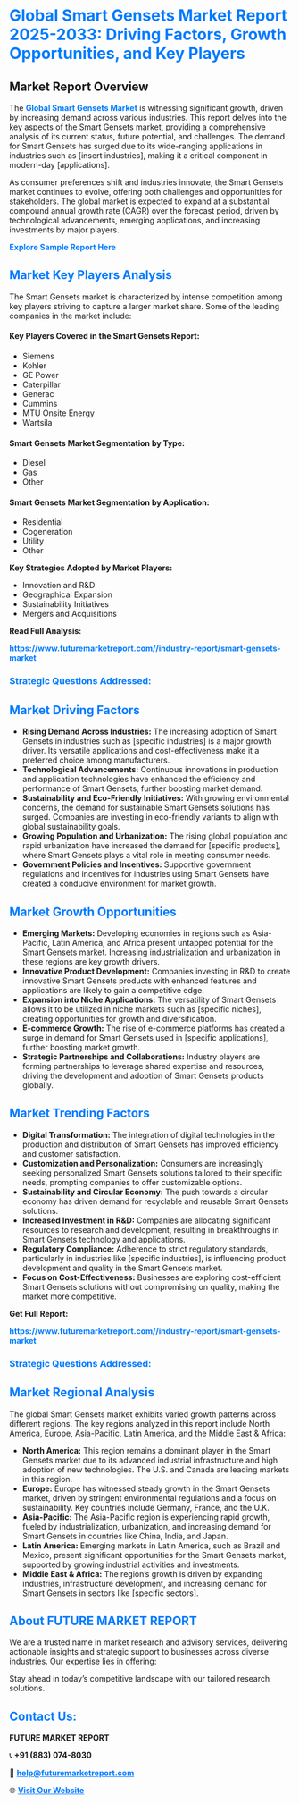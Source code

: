 <h1 style="color: #007BFF;">Global Smart Gensets Market Report 2025-2033: Driving Factors, Growth Opportunities, and Key Players</h1>

<section id="overview">
<h2>Market Report Overview</h2>
<p>The <a href="https://www.futuremarketreport.com//industry-report/smart-gensets-market" style="color: #007BFF; text-decoration: none;"><strong>Global Smart Gensets Market</strong></a> is witnessing significant growth, driven by increasing demand across various industries. This report delves into the key aspects of the Smart Gensets market, providing a comprehensive analysis of its current status, future potential, and challenges. The demand for Smart Gensets has surged due to its wide-ranging applications in industries such as [insert industries], making it a critical component in modern-day [applications].</p>
<p>As consumer preferences shift and industries innovate, the Smart Gensets market continues to evolve, offering both challenges and opportunities for stakeholders. The global market is expected to expand at a substantial compound annual growth rate (CAGR) over the forecast period, driven by technological advancements, emerging applications, and increasing investments by major players.</p>
</section>

<section id="overview">
<p><a href="https://www.futuremarketreport.com//request-sample/reportId=90088" style="color: #007BFF; text-decoration: none;"><strong>Explore Sample Report Here</strong></a></p>
</section>

<section id="key-players">
<h2 style="color: #007BFF;">Market Key Players Analysis</h2>
<p>The Smart Gensets market is characterized by intense competition among key players striving to capture a larger market share. Some of the leading companies in the market include:</p>
<h4>Key Players Covered in the Smart Gensets Report:</h4>
<ul><li>Siemens</li><li>Kohler</li><li>GE Power</li><li>Caterpillar</li><li>Generac</li><li>Cummins</li><li>MTU Onsite Energy</li><li>Wartsila</li></ul>
<h4>Smart Gensets Market Segmentation by Type:</h4>
<ul><li>Diesel</li><li>Gas</li><li>Other</li></ul>

<h4>Smart Gensets Market Segmentation by Application:</h4>
<ul><li>Residential</li><li>Cogeneration</li><li>Utility</li><li>Other</li></ul>
<p><strong>Key Strategies Adopted by Market Players:</strong></p>
<ul>
<li>Innovation and R&D</li>
<li>Geographical Expansion</li>
<li>Sustainability Initiatives</li>
<li>Mergers and Acquisitions</li>
</ul>
</section>

<section>
<p><strong>Read Full Analysis: </strong></p><a href="https://www.futuremarketreport.com//industry-report/smart-gensets-market" style="color: #007BFF; text-decoration: none;"><strong>https://www.futuremarketreport.com//industry-report/smart-gensets-market</strong></a>
<h3 style="color: #007BFF;">Strategic Questions Addressed:</h3>
</section>

<section id="driving-factors">
<h2 style="color: #007BFF;">Market Driving Factors</h2>
<ul>
<li><strong>Rising Demand Across Industries:</strong> The increasing adoption of Smart Gensets in industries such as [specific industries] is a major growth driver. Its versatile applications and cost-effectiveness make it a preferred choice among manufacturers.</li>
<li><strong>Technological Advancements:</strong> Continuous innovations in production and application technologies have enhanced the efficiency and performance of Smart Gensets, further boosting market demand.</li>
<li><strong>Sustainability and Eco-Friendly Initiatives:</strong> With growing environmental concerns, the demand for sustainable Smart Gensets solutions has surged. Companies are investing in eco-friendly variants to align with global sustainability goals.</li>
<li><strong>Growing Population and Urbanization:</strong> The rising global population and rapid urbanization have increased the demand for [specific products], where Smart Gensets plays a vital role in meeting consumer needs.</li>
<li><strong>Government Policies and Incentives:</strong> Supportive government regulations and incentives for industries using Smart Gensets have created a conducive environment for market growth.</li>
</ul>
</section>

<section id="growth-opportunities">
<h2 style="color: #007BFF;">Market Growth Opportunities</h2>
<ul>
<li><strong>Emerging Markets:</strong> Developing economies in regions such as Asia-Pacific, Latin America, and Africa present untapped potential for the Smart Gensets market. Increasing industrialization and urbanization in these regions are key growth drivers.</li>
<li><strong>Innovative Product Development:</strong> Companies investing in R&D to create innovative Smart Gensets products with enhanced features and applications are likely to gain a competitive edge.</li>
<li><strong>Expansion into Niche Applications:</strong> The versatility of Smart Gensets allows it to be utilized in niche markets such as [specific niches], creating opportunities for growth and diversification.</li>
<li><strong>E-commerce Growth:</strong> The rise of e-commerce platforms has created a surge in demand for Smart Gensets used in [specific applications], further boosting market growth.</li>
<li><strong>Strategic Partnerships and Collaborations:</strong> Industry players are forming partnerships to leverage shared expertise and resources, driving the development and adoption of Smart Gensets products globally.</li>
</ul>
</section>

<section id="trending-factors">
<h2 style="color: #007BFF;">Market Trending Factors</h2>
<ul>
<li><strong>Digital Transformation:</strong> The integration of digital technologies in the production and distribution of Smart Gensets has improved efficiency and customer satisfaction.</li>
<li><strong>Customization and Personalization:</strong> Consumers are increasingly seeking personalized Smart Gensets solutions tailored to their specific needs, prompting companies to offer customizable options.</li>
<li><strong>Sustainability and Circular Economy:</strong> The push towards a circular economy has driven demand for recyclable and reusable Smart Gensets solutions.</li>
<li><strong>Increased Investment in R&D:</strong> Companies are allocating significant resources to research and development, resulting in breakthroughs in Smart Gensets technology and applications.</li>
<li><strong>Regulatory Compliance:</strong> Adherence to strict regulatory standards, particularly in industries like [specific industries], is influencing product development and quality in the Smart Gensets market.</li>
<li><strong>Focus on Cost-Effectiveness:</strong> Businesses are exploring cost-efficient Smart Gensets solutions without compromising on quality, making the market more competitive.</li>
</ul>
</section>

<section>
<p><strong>Get Full Report: </strong></p><a href="https://www.futuremarketreport.com//industry-report/smart-gensets-market" style="color: #007BFF; text-decoration: none;"><strong>https://www.futuremarketreport.com//industry-report/smart-gensets-market</strong></a>
<h3 style="color: #007BFF;">Strategic Questions Addressed:</h3>
</section>


<section id="regional-analysis">
<h2 style="color: #007BFF;">Market Regional Analysis</h2>
<p>The global Smart Gensets market exhibits varied growth patterns across different regions. The key regions analyzed in this report include North America, Europe, Asia-Pacific, Latin America, and the Middle East & Africa:</p>
<ul>
<li><strong>North America:</strong> This region remains a dominant player in the Smart Gensets market due to its advanced industrial infrastructure and high adoption of new technologies. The U.S. and Canada are leading markets in this region.</li>
<li><strong>Europe:</strong> Europe has witnessed steady growth in the Smart Gensets market, driven by stringent environmental regulations and a focus on sustainability. Key countries include Germany, France, and the U.K.</li>
<li><strong>Asia-Pacific:</strong> The Asia-Pacific region is experiencing rapid growth, fueled by industrialization, urbanization, and increasing demand for Smart Gensets in countries like China, India, and Japan.</li>
<li><strong>Latin America:</strong> Emerging markets in Latin America, such as Brazil and Mexico, present significant opportunities for the Smart Gensets market, supported by growing industrial activities and investments.</li>
<li><strong>Middle East & Africa:</strong> The region’s growth is driven by expanding industries, infrastructure development, and increasing demand for Smart Gensets in sectors like [specific sectors].</li>
</ul>
</section>

<footer>
<h2 style="color: #007BFF;">About FUTURE MARKET REPORT</h2>
<p>We are a trusted name in market research and advisory services, delivering actionable insights and strategic support to businesses across diverse industries. Our expertise lies in offering:</p>

<p>Stay ahead in today’s competitive landscape with our tailored research solutions.</p>

<h2 style="color: #007BFF;">Contact Us:</h2>
<p><strong>FUTURE MARKET REPORT</strong></p>
<p>📞 <strong>+91 (883) 074-8030</strong></p>
<p>📧 <strong><a href="mailto:help@futuremarketreport.com" style="color: #007BFF;">help@futuremarketreport.com</a></strong></p>
<p>🌐 <strong><a href="https://www.futuremarketreport.com/" style="color: #007BFF;">Visit Our Website</a></strong></p>
</footer>